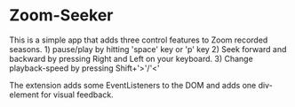 # Zoom-Seeker
This is a simple app that adds three control features to Zoom recorded seasons.
    1) pause/play by hitting 'space' key or 'p' key
    2) Seek forward and backward by pressing Right and Left on your keyboard.
    3) Change playback-speed by pressing Shift+'>'/'<'

The extension adds some EventListeners to the DOM and adds one div-element for visual feedback.
